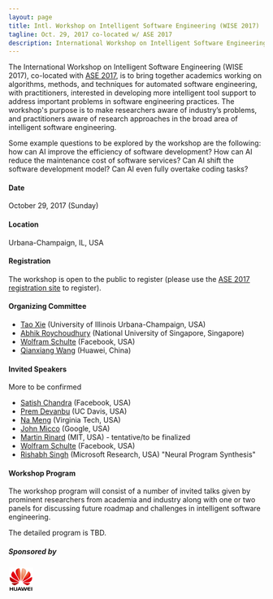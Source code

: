 ```yaml
---
layout: page
title: Intl. Workshop on Intelligent Software Engineering (WISE 2017)
tagline: Oct. 29, 2017 co-located w/ ASE 2017
description: International Workshop on Intelligent Software Engineering (WISE 2017)
---
```


The International Workshop on Intelligent Software Engineering (WISE 2017), co-located with [ASE 2017](http://ase2017.org/), is to bring together academics working on algorithms, methods, and techniques for automated software engineering, with practitioners, interested in developing more intelligent tool support to address important problems in software engineering practices. The workshop's purpose is to make researchers aware of industry’s problems, and practitioners aware of research approaches in the broad area of intelligent software engineering. 

Some example questions to be explored by the workshop are the following: how can AI improve the efficiency of software development? How can AI reduce the maintenance cost of software services? Can AI shift the software development model? Can AI even fully overtake coding tasks?

#### Date

October 29, 2017 (Sunday)

#### Location

Urbana-Champaign, IL, USA

#### Registration

The workshop is open to the public to register (please use the [ASE 2017 registration site](http://ase2017.org/registration) to register). 

#### Organizing Committee

- [Tao Xie](http://taoxie.cs.illinois.edu/) (University of Illinois Urbana-Champaign, USA)
- [Abhik Roychoudhury](http://www.comp.nus.edu.sg/~abhik) (National University of Singapore, Singapore)
- [Wolfram Schulte](https://research.fb.com/people/schulte-wolfram/) (Facebook, USA)
- [Qianxiang Wang](http://sei.pku.edu.cn/~wqx/) (Huawei, China)
 
#### Invited Speakers

More to be confirmed

- [Satish Chandra](https://sites.google.com/site/schandraacmorg/) (Facebook, USA)
- [Prem Devanbu](http://web.cs.ucdavis.edu/~devanbu/) (UC Davis, USA)
- [Na Meng](http://people.cs.vt.edu/nm8247/) (Virginia Tech, USA)
- [John Micco](https://research.google.com/pubs/105187.html) (Google, USA) 
- [Martin Rinard](http://people.csail.mit.edu/rinard/) (MIT, USA) - tentative/to be finalized
- [Wolfram Schulte](https://research.fb.com/people/schulte-wolfram/) (Facebook, USA)
- [Rishabh Singh](https://www.microsoft.com/en-us/research/people/risin/) (Microsoft Research, USA) "Neural Program Synthesis"


#### Workshop Program

The workshop program will consist of a number of invited talks given by prominent researchers from academia and industry along with one or two panels for discussing future roadmap and challenges in intelligent software engineering.

The detailed program is TBD. 

##### Sponsored by

<img src="assets/images/huawei_logo.jpg" width="48">
